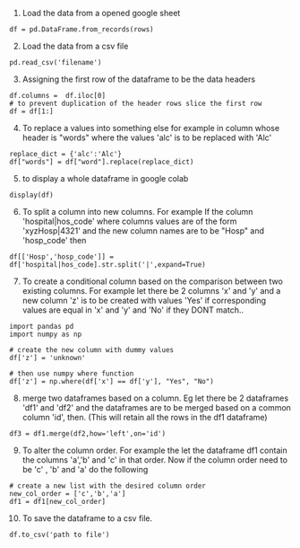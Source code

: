 
1.  Load the data from a opened google sheet
```
df = pd.DataFrame.from_records(rows)
```
2.  Load the data from a csv file

```
pd.read_csv('filename')
```

3. Assigning the first row of the dataframe to be the data headers
```
df.columns =  df.iloc[0]
# to prevent duplication of the header rows slice the first row
df = df[1:]
```

4. To replace a values into something else for example in column whose header is "words" where the values 'alc' is to be replaced with 'Alc'
```
replace_dict = {'alc':'Alc'}
df["words"] = df["word"].replace(replace_dict)
```


5. to display a whole dataframe in google colab
```
display(df)
```

6. To split a column into new columns. For example If the column 'hospital|hos_code' where columns values are of the form 'xyzHosp|4321'  and the new column names are to be "Hosp" and 'hosp_code' then
```
df[['Hosp','hosp_code']] = df['hospital|hos_code].str.split('|',expand=True)
```

7. To create a conditional column based on the comparison between two existing columns. For example let there be 2 columns 'x' and 'y' and a new column 'z' is to be created with values 'Yes' if corresponding values are equal in 'x' and 'y' and 'No' if they DONT match..

```
import pandas pd
import numpy as np

# create the new column with dummy values
df['z'] = 'unknown'

# then use numpy where function
df['z'] = np.where(df['x'] == df['y'], "Yes", "No")
```

8. merge two dataframes based on a column. Eg let there be 2 dataframes 'df1' and 'df2' and the dataframes are to be merged based on a common column 'id', then. (This will retain all the rows in the df1 dataframe)
```
df3 = df1.merge(df2,how='left',on='id')
```

9. To alter the column order. For example the let the dataframe df1 contain the columns 'a','b' and 'c' in that order. Now if the column order need to be 'c' , 'b' and 'a' do the following
```
# create a new list with the desired column order
new_col_order = ['c','b','a']
df1 = df1[new_col_order]
```
10. To save the dataframe to a csv file.
```
df.to_csv('path to file')
```
